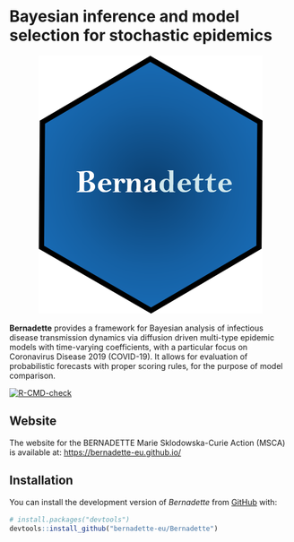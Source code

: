 
<!-- README.md is generated from README.Rmd. Please edit that file -->

# Bayesian inference and model selection for stochastic epidemics

<p align="center">
<img src="https://github.com/bernadette-eu/bernadette-eu.github.io/blob/c75adc6b3d0fb2cbdfba1b693a12a7846685fbf8/images/Picture1.png">
</p>

**Bernadette** provides a framework for Bayesian analysis of infectious
disease transmission dynamics via diffusion driven multi-type epidemic
models with time-varying coefficients, with a particular focus on
Coronavirus Disease 2019 (COVID-19). It allows for evaluation of
probabilistic forecasts with proper scoring rules, for the purpose of
model comparison.

<!-- badges: start -->

[![R-CMD-check](https://github.com/bernadette-eu/Bernadette/workflows/R-CMD-check/badge.svg)](https://github.com/bernadette-eu/Bernadette/actions)
<!-- badges: end -->

## Website

The website for the BERNADETTE Marie Sklodowska-Curie Action (MSCA) is
available at: <https://bernadette-eu.github.io/>

## Installation

You can install the development version of *Bernadette* from
[GitHub](https://github.com/) with:

``` r
# install.packages("devtools")
devtools::install_github("bernadette-eu/Bernadette")
```
